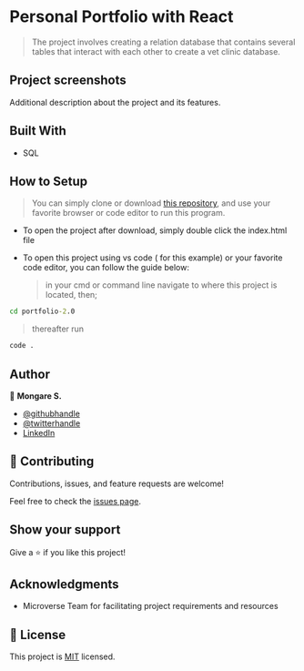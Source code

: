 # Personal Portfolio with React

> The project involves creating a relation database that contains several tables that interact with each other to create a vet clinic database.

## Project screenshots

Additional description about the project and its features.

## Built With

- SQL

## How to Setup

> You can simply clone or download [this repository](https://github.com/Mosams/vet-clinic.git), and use your favorite browser or code editor to run this program.

- To open the project after download, simply double click the index.html file

- To open this project using vs code ( for this example) or your favorite code editor, you can follow the guide below:
  > in your cmd or command line navigate to where this project is located, then;

```cmd
cd portfolio-2.0
```

> thereafter run

```cmd
code .
```

## Author

👤 **Mongare S.**

- [@githubhandle](https://github.com/Mosams/)
- [@twitterhandle](https://twitter.com/sam_mongare)
- [LinkedIn](https://www.linkedin.com/in/sammy-mongare-b8288310b/)

## 🤝 Contributing

Contributions, issues, and feature requests are welcome!

Feel free to check the [issues page](../../issues/).

## Show your support

Give a ⭐️ if you like this project!

## Acknowledgments

- Microverse Team for facilitating project requirements and resources

## 📝 License

This project is [MIT](./MIT.md) licensed.
